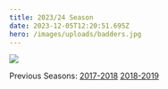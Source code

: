```yaml
---
title: 2023/24 Season
date: 2023-12-05T12:20:51.695Z
hero: /images/uploads/badders.jpg
---
```

![](/images/uploads/tables240108.jpg)

Previous Seasons: [2017-2018](/tables/season-2017-2018) [2018-2019](/tables/season-2018-2019)
